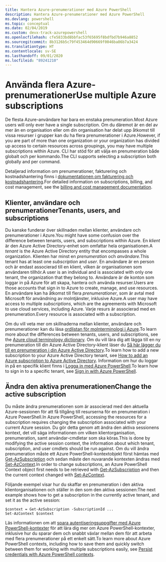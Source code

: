 ```yaml
---
title: Hantera Azure-prenumerationer med Azure PowerShell
description: Hantera Azure-prenumerationer med Azure PowerShell
ms.devlang: powershell
ms.topic: conceptual
ms.date: 02/04/2019
ms.custom: devx-track-azurepowershell
ms.openlocfilehash: cfe5833bd8bbfac53f65695f8bdfbd7b946a8852
ms.sourcegitcommit: 8b3126b5c79f453464d90669f0046ba86b7a3424
ms.translationtype: HT
ms.contentlocale: sv-SE
ms.lasthandoff: 09/01/2020
ms.locfileid: "89241210"
---
```

# <a name="use-multiple-azure-subscriptions"></a><span data-ttu-id="06bf0-103">Använda flera Azure-prenumerationer</span><span class="sxs-lookup"><span data-stu-id="06bf0-103">Use multiple Azure subscriptions</span></span>

<span data-ttu-id="06bf0-104">De flesta Azure-användare har bara en enstaka prenumeration.</span><span class="sxs-lookup"><span data-stu-id="06bf0-104">Most Azure users will only ever have a single subscription.</span></span> <span data-ttu-id="06bf0-105">Om du däremot är en del av mer än en organisation eller om din organisation har delat upp åtkomst till vissa resurser i grupper kan du ha flera prenumerationer i Azure.</span><span class="sxs-lookup"><span data-stu-id="06bf0-105">However, if you are part of more than one organization or your organization has divided up access to certain resources across groupings, you may have multiple subscriptions within Azure.</span></span> <span data-ttu-id="06bf0-106">CLI har stöd för att välja en prenumeration både globalt och per kommando.</span><span class="sxs-lookup"><span data-stu-id="06bf0-106">The CLI supports selecting a subscription both globally and per command.</span></span>

<span data-ttu-id="06bf0-107">Detaljerad information om prenumerationer, fakturering och kostnadshantering finns i [dokumentationen om fakturering och kostnadshantering](/azure/billing/).</span><span class="sxs-lookup"><span data-stu-id="06bf0-107">For detailed information on subscriptions, billing, and cost management, see the [billing and cost management documentation](/azure/billing/).</span></span>

## <a name="tenants-users-and-subscriptions"></a><span data-ttu-id="06bf0-108">Klienter, användare och prenumerationer</span><span class="sxs-lookup"><span data-stu-id="06bf0-108">Tenants, users, and subscriptions</span></span>

<span data-ttu-id="06bf0-109">Du kanske funderar över skillnaden mellan klienter, användare och prenumerationer i Azure.</span><span class="sxs-lookup"><span data-stu-id="06bf0-109">You might have some confusion over the difference between tenants, users, and subscriptions within Azure.</span></span> <span data-ttu-id="06bf0-110">En _klient_ är den Azure Active Directory-enhet som omfattar hela organisationen.</span><span class="sxs-lookup"><span data-stu-id="06bf0-110">A _tenant_ is the Azure Active Directory entity that encompasses a whole organization.</span></span> <span data-ttu-id="06bf0-111">Klienten har minst en _prenumeration_ och _användare_.</span><span class="sxs-lookup"><span data-stu-id="06bf0-111">This tenant has at least one _subscription_ and _user_.</span></span> <span data-ttu-id="06bf0-112">En användare är en person och är endast associerad till en klient, vilken är organisationen som användaren tillhör.</span><span class="sxs-lookup"><span data-stu-id="06bf0-112">A user is an individual and is associated with only one tenant, the organization that they belong to.</span></span> <span data-ttu-id="06bf0-113">Användare är de konton som loggar in på Azure för att skapa, hantera och använda resurser.</span><span class="sxs-lookup"><span data-stu-id="06bf0-113">Users are those accounts that sign in to Azure to create, manage, and use resources.</span></span>
<span data-ttu-id="06bf0-114">En användare kan ha åtkomst till flera _prenumerationer_, som är avtal med Microsoft för användning av molntjänster, inklusive Azure.</span><span class="sxs-lookup"><span data-stu-id="06bf0-114">A user may have access to multiple _subscriptions_, which are the agreements with Microsoft to use cloud services, including Azure.</span></span> <span data-ttu-id="06bf0-115">Varje resurs är associerad med en prenumeration.</span><span class="sxs-lookup"><span data-stu-id="06bf0-115">Every resource is associated with a subscription.</span></span>

<span data-ttu-id="06bf0-116">Om du vill veta mer om skillnaderna mellan klienter, användare och prenumerationer kan du läsa [ordlistan för molnterminologi i Azure](/azure/azure-glossary-cloud-terminology).</span><span class="sxs-lookup"><span data-stu-id="06bf0-116">To learn more about the differences between tenants, users, and subscriptions, see the [Azure cloud terminology dictionary](/azure/azure-glossary-cloud-terminology).</span></span>  <span data-ttu-id="06bf0-117">Om du vill lära dig att lägga till en ny prenumeration till din Azure Active Directory-klient läser du [Så här lägger du till en prenumeration i din Azure Active Directory](/azure/active-directory/active-directory-how-subscriptions-associated-directory).</span><span class="sxs-lookup"><span data-stu-id="06bf0-117">To learn how to add a new subscription to your Azure Active Directory tenant, see [How to add an Azure subscription to Azure Active Directory](/azure/active-directory/active-directory-how-subscriptions-associated-directory).</span></span>
<span data-ttu-id="06bf0-118">Information om hur du loggar in på en specifik klient finns i [Logga in med Azure PowerShell](/powershell/azure/authenticate-azureps).</span><span class="sxs-lookup"><span data-stu-id="06bf0-118">To learn how to sign in to a specific tenant, see [Sign in with Azure PowerShell](/powershell/azure/authenticate-azureps).</span></span>

## <a name="change-the-active-subscription"></a><span data-ttu-id="06bf0-119">Ändra den aktiva prenumerationen</span><span class="sxs-lookup"><span data-stu-id="06bf0-119">Change the active subscription</span></span>

<span data-ttu-id="06bf0-120">Du måste ändra prenumerationen som är associerad med den aktuella Azure-sessionen för att få tillgång till resurserna för en prenumeration i Azure PowerShell.</span><span class="sxs-lookup"><span data-stu-id="06bf0-120">In Azure PowerShell, accessing the resources for a subscription requires changing the subscription associated with your current Azure session.</span></span>
<span data-ttu-id="06bf0-121">Du gör detta genom att ändra den aktiva sessionens kontext, det vill säga informationen om vilken klientorganisation, prenumeration, samt användar-cmdletar som ska köras.</span><span class="sxs-lookup"><span data-stu-id="06bf0-121">This is done by modifying the active session context, the information about which tenant, subscription, and user cmdlets should be run against.</span></span>
<span data-ttu-id="06bf0-122">Om du vill ändra prenumeration måste ett Azure PowerShell-kontextobjekt först hämtas med [Get-AzSubscription](/powershell/module/az.accounts/get-azsubscription) och sedan måste den nuvarande kontexten ändras med [Set-AzContext](/powershell/module/az.accounts/set-azcontext).</span><span class="sxs-lookup"><span data-stu-id="06bf0-122">In order to change subscriptions, an Azure PowerShell Context object first needs to be retrieved with [Get-AzSubscription](/powershell/module/az.accounts/get-azsubscription) and then the current context changed with [Set-AzContext](/powershell/module/az.accounts/set-azcontext).</span></span>

<span data-ttu-id="06bf0-123">Följande exempel visar hur du skaffar en prenumeration i den aktiva klientorganisationen och ställer in den som den aktiva sessionen:</span><span class="sxs-lookup"><span data-stu-id="06bf0-123">The next example shows how to get a subscription in the currently active tenant, and set it as the active session:</span></span>

```powershell-interactive
$context = Get-AzSubscription -SubscriptionId ...
Set-AzContext $context
```

<span data-ttu-id="06bf0-124">Läs informationen om att [spara autentiseringsuppgifter med Azure PowerShell-kontexter](context-persistence.md) för att lära dig mer om Azure PowerShell-kontexter, inklusive hur du sparar dem och snabbt växlar mellan dem för att arbeta med flera prenumerationer på ett enkelt sätt.</span><span class="sxs-lookup"><span data-stu-id="06bf0-124">To learn more about Azure PowerShell contexts, including how to save them and quickly switch between them for working with multiple subscriptions easily, see [Persist credentials with Azure PowerShell contexts](context-persistence.md).</span></span>
